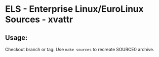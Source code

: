 # ELS - Enterprise Linux/EuroLinux Sources - xvattr
 
## Usage:
  Checkout branch or tag. Use `make sources` to recreate  SOURCE0 archive.
